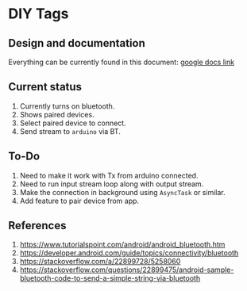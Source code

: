 # DIY Tags

## Design and documentation

Everything can be currently found in this document: [google docs link](https://docs.google.com/document/d/1Ppr09-gekl5JMUxhiXsnFstjVjhbimueqNX8HMSm2II/edit?usp=sharing)


## Current status

1. Currently turns on bluetooth.
1. Shows paired devices.
1. Select paired device to connect.
1. Send stream to `arduino` via BT.


## To-Do

1. Need to make it work with Tx from arduino connected.
1. Need to run input stream loop along with output stream.
1. Make the connection in background using `AsyncTask` or similar.
1. Add feature to pair device from app.


## References

1. https://www.tutorialspoint.com/android/android_bluetooth.htm
1. https://developer.android.com/guide/topics/connectivity/bluetooth
1. https://stackoverflow.com/a/22899728/5258060
1. https://stackoverflow.com/questions/22899475/android-sample-bluetooth-code-to-send-a-simple-string-via-bluetooth
